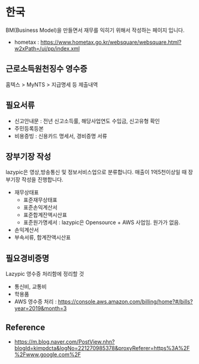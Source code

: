 # 한국
BM(Business Model)을 만들면서 재무를 익히기 위해서 작성하는 페이지 입니다.

- hometax : https://www.hometax.go.kr/websquare/websquare.html?w2xPath=/ui/pp/index.xml


## 근로소득원천징수 영수증
홈텍스 > MyNTS > 지급명세 등 제출내역

## 필요서류
- 신고안내문 : 전년 신고소득률, 해당사업연도 수입금, 신고유형 확인
- 주민등록등본
- 비용증빙 : 신용카드 명세서, 경비증명 서류

## 장부기장 작성
lazypic은 영상,방송통신 및 정보서비스업으로 분류합니다.
매출이 1억5천이상일 때 장부기장 작성을 진행합니다.

- 재무상태표
	- 표준재무상태표
	- 표준손익계산서
	- 표준합계잔액시산표
	- 표준원가명세서 : lazypic은 Opensource + AWS 사업임. 원가가 없음.
- 손익계산서
- 부속서류, 합계잔액시산표

## 필요경비증명
Lazypic 영수증 처리함에 정리할 것

- 통신비, 교통비
- 학용품
- AWS 영수증 처리 : https://console.aws.amazon.com/billing/home?#/bills?year=2019&month=3

## Reference
- https://m.blog.naver.com/PostView.nhn?blogId=kimpdcta&logNo=221270985378&proxyReferer=https%3A%2F%2Fwww.google.com%2F

